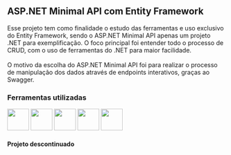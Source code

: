 ## ASP.NET Minimal API com Entity Framework

Esse projeto tem como finalidade o estudo das ferramentas e uso exclusivo do Entity Framework, sendo o ASP.NET Minimal API apenas um projeto .NET para exemplificação.
O foco principal foi entender todo o processo de CRUD, com o uso de ferramentas do .NET para maior facilidade.<br><br>
O motivo da escolha do ASP.NET Minimal API foi para realizar o processo de manipulação dos dados através de endpoints interativos, graças ao Swagger.

### Ferramentas utilizadas
<div>
  <img height="50em" src="https://cdn.jsdelivr.net/gh/devicons/devicon@latest/icons/visualstudio/visualstudio-original.svg" />
  <img height="50em" src="https://cdn.jsdelivr.net/gh/devicons/devicon@latest/icons/dotnetcore/dotnetcore-original.svg" />
  <img height="50em" src="https://cdn.jsdelivr.net/gh/devicons/devicon@latest/icons/entityframeworkcore/entityframeworkcore-original.svg" />
  <img height="50em" src="https://cdn.jsdelivr.net/gh/devicons/devicon@latest/icons/sqlite/sqlite-original-wordmark.svg" />
  <img height="50em" src="https://cdn.jsdelivr.net/gh/devicons/devicon@latest/icons/swagger/swagger-original-wordmark.svg" />
</div>

#### Projeto descontinuado
